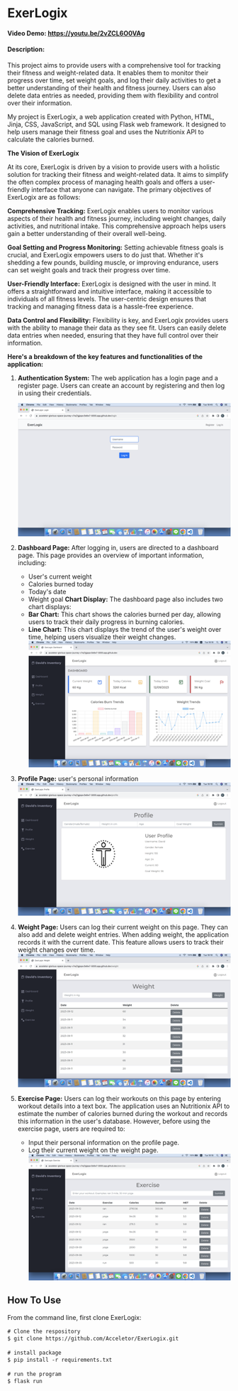 
# ExerLogix
#### Video Demo:  <https://youtu.be/2vZCL6O0VAg>
#### Description:
This project aims to provide users with a comprehensive tool for tracking their fitness and weight-related data. It enables them to monitor their progress over time, set weight goals, and log their daily activities to get a better understanding of their health and fitness journey. Users can also delete data entries as needed, providing them with flexibility and control over their information.

My project is ExerLogix, a web application created with Python, HTML, Jinja, CSS, JavaScript, and  SQL using Flask web framework. It designed to help users manage their fitness goal and uses the Nutritionix API to  calculate the calories burned.

**The Vision of ExerLogix**

At its core, ExerLogix is driven by a vision to provide users with a holistic solution for tracking their fitness and weight-related data. It aims to simplify the often complex process of managing health goals and offers a user-friendly interface that anyone can navigate. The primary objectives of ExerLogix are as follows:

**Comprehensive Tracking:** ExerLogix enables users to monitor various aspects of their health and fitness journey, including weight changes, daily activities, and nutritional intake. This comprehensive approach helps users gain a better understanding of their overall well-being.

**Goal Setting and Progress Monitoring:** Setting achievable fitness goals is crucial, and ExerLogix empowers users to do just that. Whether it's shedding a few pounds, building muscle, or improving endurance, users can set weight goals and track their progress over time.

**User-Friendly Interface:** ExerLogix is designed with the user in mind. It offers a straightforward and intuitive interface, making it accessible to individuals of all fitness levels. The user-centric design ensures that tracking and managing fitness data is a hassle-free experience.

**Data Control and Flexibility:** Flexibility is key, and ExerLogix provides users with the ability to manage their data as they see fit. Users can easily delete data entries when needed, ensuring that they have full control over their information.

**Here's a breakdown of the key features and functionalities of the application:**
1. **Authentication System:** The web application has a login page and a register page. Users can create an account by registering and then log in using their credentials.

   ![Screenshot of a Authentication System. Login page](/image/5.png) 
   
3. **Dashboard Page:** After logging in, users are directed to a dashboard page. This page provides an overview of important information, including:
    - User's current weight
    - Calories burned today
    - Today's date
    - Weight goal
     **Chart Display:** The dashboard page also includes two chart displays:
    - **Bar Chart:** This chart shows the calories burned per day, allowing users to track their daily progress in burning calories.
    - **Line Chart:** This chart displays the trend of the user's weight over time, helping users visualize their weight changes.
      ![Screenshot of a Dashboard.](/image/1.png) 
4. **Profile Page:** user's personal information
   ![Screenshot of a profile page.](/image/2.png)
6. **Weight Page:** Users can log their current weight on this page. They can also add and delete weight entries. When adding weight, the application records it with the current date. This feature allows users to track their weight changes over time.
   ![Screenshot of a weight manager page.](/image/3.png)
8. **Exercise Page:** Users can log their workouts on this page by entering workout details into a text box. The application uses an Nutritionix API to estimate the number of calories burned during the workout and records this information in the user's database. However, before using the exercise page, users are required to:
    *  Input their personal information on the profile page.
    * Log their current weight on the weight page.
  ![Screenshot of a exercise log page.](/image/4.png)
## How To Use
From the command line, first clone ExerLogix:
```
# Clone the respository
$ git clone https://github.com/Acceletor/ExerLogix.git

# install package
$ pip install -r requirements.txt

# run the program
$ flask run
```
